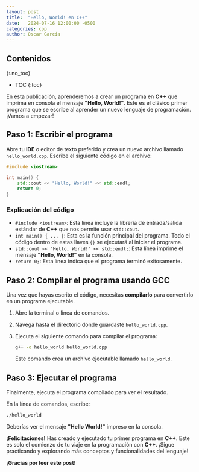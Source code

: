 ```yaml
---
layout: post
title:  "Hello, World! en C++"
date:   2024-07-16 12:00:00 -0500
categories: cpp
author: Oscar García
---
```


## Contenidos
{:.no_toc}

* TOC
{:toc}

En esta publicación, aprenderemos a crear un programa en **C++** que imprima en consola el mensaje **"Hello, World!"**. Este es el clásico primer programa que se escribe al aprender un nuevo lenguaje de programación. ¡Vamos a empezar!

## Paso 1: Escribir el programa

Abre tu **IDE** o editor de texto preferido y crea un nuevo archivo llamado `hello_world.cpp`. Escribe el siguiente código en el archivo:

```cpp
#include <iostream>

int main() {
    std::cout << "Hello, World!" << std::endl;
    return 0;
}
```

### Explicación del código

- `#include <iostream>`: Esta línea incluye la librería de entrada/salida estándar de **C++** que nos permite usar `std::cout`.
- `int main() { ... }`: Esta es la función principal del programa. Todo el código dentro de estas llaves `{}` se ejecutará al iniciar el programa.
- `std::cout << "Hello, World!" << std::endl;`: Esta línea imprime el mensaje **"Hello, World!"** en la consola.
- `return 0;`: Esta línea indica que el programa terminó exitosamente.

## Paso 2: Compilar el programa usando GCC

Una vez que hayas escrito el código, necesitas **compilarlo** para convertirlo en un programa ejecutable.

1. Abre la terminal o línea de comandos.
2. Navega hasta el directorio donde guardaste `hello_world.cpp`.
3. Ejecuta el siguiente comando para compilar el programa:

   ```sh
   g++ -o hello_world hello_world.cpp
   ```

   Este comando crea un archivo ejecutable llamado `hello_world`.

## Paso 3: Ejecutar el programa

Finalmente, ejecuta el programa compilado para ver el resultado.

En la línea de comandos, escribe:

```sh
./hello_world
```

Deberías ver el mensaje **"Hello World!"** impreso en la consola.

**¡Felicitaciones!** Has creado y ejecutado tu primer programa en **C++**. Este es solo el comienzo de tu viaje en la programación con **C++**. ¡Sigue practicando y explorando más conceptos y funcionalidades del lenguaje!

**¡Gracias por leer este post!**
